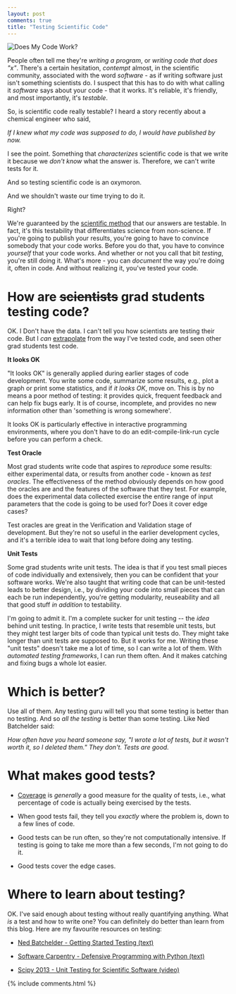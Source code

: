```yaml
---
layout: post
comments: true
title: "Testing Scientific Code"
---
```


![Does My Code Work?]({{site.url}}/assets/phd033114s.gif)

People often tell me they're *writing a program*,
or *writing code that does "x"*.
There's a certain hesitation,
*contempt* almost, in the scientific community,
associated with the word *software* - as if
writing software just isn't something scientists do.
I suspect that this has to do with what calling it
*software* says about your code -
that it works. It's reliable, it's friendly,
and most importantly, it's *testable*.

So, is scientific code really testable?
I heard a story recently about
a chemical engineer who said,

*If I knew what my code was supposed to do, I would have published by now.*

I see the point. 
Something that *characterizes* scientific code is that
we write it because we *don't know* what the answer is.
Therefore, we can't write tests for it.

And so testing scientific code is an oxymoron.

And we shouldn't waste our time trying to do it. 

Right?

We're guaranteed by the
[scientific method](http://en.wikipedia.org/wiki/Scientific_method)
that our answers are testable.
In fact,
it's this testability that differentiates
science from non-science.
If you're going to publish your results,
you're going to have to convince somebody
that your code works.
Before you do that, you have to convince
*yourself* that your code works.
And whether or not you call that bit *testing*,
you're still doing it.
What's more - you can *document* the way you're doing it,
often in code.
And without realizing it,
you've tested your code.

# How are ~~scientists~~ grad students testing code?

OK. I Don't have the data.
I can't tell you how scientists are testing their code.
But I *can* [extrapolate](http://xkcd.com/605/) from the
way I've tested code,
and seen other grad students test code.

**It looks OK**

"It looks OK" is generally applied during earlier
stages of code development.
You write some code,
summarize some results, e.g.,
plot a graph or print some statistics,
and if *it looks OK*, move on. This is by no means
a poor method of testing: it provides quick,
frequent feedback and can help fix bugs early.
It is of course, incomplete, and provides
no new information other than 'something is wrong
somewhere'.

It looks OK is particularly effective 
in interactive programming environments,
where you don't have to 
do an edit-compile-link-run cycle 
before you can perform a check.

**Test Oracle**

Most grad students write code that aspires to
*reproduce* some results:
either experimental data,
or results from another code - known as
*test oracles*.
The effectiveness of the method obviously depends on
how good the oracles are and the features
of the software that they test.
For example, does the experimental data collected
exercise the entire range of input parameters
that the code is going to be used for?
Does it cover edge cases?

Test oracles are great in the Verification and
Validation stage of development. But they're
not so useful in the earlier development cycles,
and it's a terrible idea to wait that long before
doing any testing.

**Unit Tests**

Some grad students write unit tests. 
The idea is that
if you test small pieces of code
individually and extensively,
then you can be confident that your software works.
We're also taught that writing code
that can be unit-tested leads to better design, 
i.e.,
by dividing your code into small pieces that can
each be run independently,
you're getting modularity, reuseability and
all that good stuff *in addition* to
testability.

I'm going to admit it. 
I'm a complete sucker for unit testing -- 
the *idea* behind unit testing. 
In practice,
I write tests that resemble unit tests,
but they might test larger bits of code than
typical unit tests do. 
They might take longer than
unit tests are supposed to.
But it works for me.
Writing these "unit tests" doesn't take me a lot of time,
so I can write a lot of them.
With *automated testing frameworks*, I can run them often.
And it makes catching and fixing bugs a whole lot easier.

# Which is better?

Use all of them.
Any testing guru will tell you that
some testing is better than no testing.
And so *all the testing* is better than some testing.
Like Ned Batchelder said: 

*How often have you heard someone say, "I wrote a lot of tests, but it wasn't worth it, so I deleted them." They don't. Tests are good.*

# What makes good tests?

* [Coverage](http://martinfowler.com/bliki/TestCoverage.html) 
is *generally* a good measure for the quality of tests, i.e., 
what percentage of code is actually being exercised 
by the tests.

* When good tests fail,
they tell you *exactly* where the problem is,
down to a few lines of code.

* Good tests can be run often,
so they're not computationally intensive.
If testing is going to take me more than a few seconds,
I'm not going to do it.

* Good tests cover the edge cases.

# Where to learn about testing?

OK. I've said enough about testing without really
quantifying anything. What *is* a test and how to write one?
You can definitely do better than learn from this blog.
Here are my favourite resources on testing:

* [Ned Batchelder - Getting Started Testing (text)](http://nedbatchelder.com/text/test0.html)

* [Software Carpentry - Defensive Programming with Python (text)](http://software-carpentry.org/v5/novice/python/05-defensive.html)

* [Scipy 2013 - Unit Testing for Scientific Software (video)](http://conference.scipy.org/scipy2013/tutorial_detail.php?id=106)

{% include comments.html %}